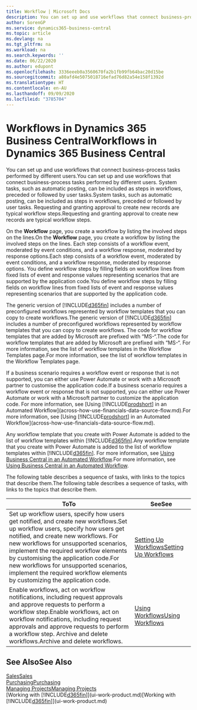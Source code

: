 ```yaml
---
title: Workflow | Microsoft Docs
description: You can set up and use workflows that connect business-process tasks performed by different users. System tasks, such as automatic posting, can be included as steps in workflows, preceded or followed by user tasks. Requesting and granting approval to create new records are typical workflow steps.
author: SorenGP
ms.service: dynamics365-business-central
ms.topic: article
ms.devlang: na
ms.tgt_pltfrm: na
ms.workload: na
ms.search.keywords: ''
ms.date: 06/22/2020
ms.author: edupont
ms.openlocfilehash: 3336eeeb0a3560670fa2b1fb99fb64bac20d15be
ms.sourcegitcommit: a80afd4e5075018716efad76d82a54e158f1392d
ms.translationtype: HT
ms.contentlocale: en-AU
ms.lasthandoff: 09/09/2020
ms.locfileid: "3785704"
---
```

# <a name="workflows-in-dynamics-365-business-central"></a><span data-ttu-id="ca598-105">Workflows in Dynamics 365 Business Central</span><span class="sxs-lookup"><span data-stu-id="ca598-105">Workflows in Dynamics 365 Business Central</span></span>

<span data-ttu-id="ca598-106">You can set up and use workflows that connect business-process tasks performed by different users.</span><span class="sxs-lookup"><span data-stu-id="ca598-106">You can set up and use workflows that connect business-process tasks performed by different users.</span></span> <span data-ttu-id="ca598-107">System tasks, such as automatic posting, can be included as steps in workflows, preceded or followed by user tasks.</span><span class="sxs-lookup"><span data-stu-id="ca598-107">System tasks, such as automatic posting, can be included as steps in workflows, preceded or followed by user tasks.</span></span> <span data-ttu-id="ca598-108">Requesting and granting approval to create new records are typical workflow steps.</span><span class="sxs-lookup"><span data-stu-id="ca598-108">Requesting and granting approval to create new records are typical workflow steps.</span></span>  

 <span data-ttu-id="ca598-109">On the **Workflow** page, you create a workflow by listing the involved steps on the lines.</span><span class="sxs-lookup"><span data-stu-id="ca598-109">On the **Workflow** page, you create a workflow by listing the involved steps on the lines.</span></span> <span data-ttu-id="ca598-110">Each step consists of a workflow event, moderated by event conditions, and a workflow response, moderated by response options.</span><span class="sxs-lookup"><span data-stu-id="ca598-110">Each step consists of a workflow event, moderated by event conditions, and a workflow response, moderated by response options.</span></span> <span data-ttu-id="ca598-111">You define workflow steps by filling fields on workflow lines from fixed lists of event and response values representing scenarios that are supported by the application code.</span><span class="sxs-lookup"><span data-stu-id="ca598-111">You define workflow steps by filling fields on workflow lines from fixed lists of event and response values representing scenarios that are supported by the application code.</span></span>  

 <span data-ttu-id="ca598-112">The generic version of [!INCLUDE[d365fin](includes/d365fin_md.md)] includes a number of preconfigured workflows represented by workflow templates that you can copy to create workflows.</span><span class="sxs-lookup"><span data-stu-id="ca598-112">The generic version of [!INCLUDE[d365fin](includes/d365fin_md.md)] includes a number of preconfigured workflows represented by workflow templates that you can copy to create workflows.</span></span> <span data-ttu-id="ca598-113">The code for workflow templates that are added by Microsoft are prefixed with “MS-“.</span><span class="sxs-lookup"><span data-stu-id="ca598-113">The code for workflow templates that are added by Microsoft are prefixed with “MS-“.</span></span> <span data-ttu-id="ca598-114">For more information, see the list of workflow templates in the Workflow Templates page.</span><span class="sxs-lookup"><span data-stu-id="ca598-114">For more information, see the list of workflow templates in the Workflow Templates page.</span></span>  

 <span data-ttu-id="ca598-115">If a business scenario requires a workflow event or response that is not supported, you can either use Power Automate or work with a Microsoft partner to customise the application code.</span><span class="sxs-lookup"><span data-stu-id="ca598-115">If a business scenario requires a workflow event or response that is not supported, you can either use Power Automate or work with a Microsoft partner to customize the application code.</span></span> <span data-ttu-id="ca598-116">For more information, see [Using [!INCLUDE[prodshort](includes/prodshort.md)] in an Automated Workflow](across-how-use-financials-data-source-flow.md).</span><span class="sxs-lookup"><span data-stu-id="ca598-116">For more information, see [Using [!INCLUDE[prodshort](includes/prodshort.md)] in an Automated Workflow](across-how-use-financials-data-source-flow.md).</span></span>

<span data-ttu-id="ca598-117">Any workflow template that you create with Power Automate is added to the list of workflow templates within [!INCLUDE[d365fin](includes/d365fin_md.md)].</span><span class="sxs-lookup"><span data-stu-id="ca598-117">Any workflow template that you create with Power Automate is added to the list of workflow templates within [!INCLUDE[d365fin](includes/d365fin_md.md)].</span></span> <span data-ttu-id="ca598-118">For more information, see [Using Business Central in an Automated Workflow](across-how-use-financials-data-source-flow.md).</span><span class="sxs-lookup"><span data-stu-id="ca598-118">For more information, see [Using Business Central in an Automated Workflow](across-how-use-financials-data-source-flow.md).</span></span>  

 <span data-ttu-id="ca598-119">The following table describes a sequence of tasks, with links to the topics that describe them.</span><span class="sxs-lookup"><span data-stu-id="ca598-119">The following table describes a sequence of tasks, with links to the topics that describe them.</span></span>  

|<span data-ttu-id="ca598-120">**To**</span><span class="sxs-lookup"><span data-stu-id="ca598-120">**To**</span></span>|<span data-ttu-id="ca598-121">**See**</span><span class="sxs-lookup"><span data-stu-id="ca598-121">**See**</span></span>|  
|------------|-------------|  
|<span data-ttu-id="ca598-122">Set up workflow users, specify how users get notified, and create new workflows.</span><span class="sxs-lookup"><span data-stu-id="ca598-122">Set up workflow users, specify how users get notified, and create new workflows.</span></span> <span data-ttu-id="ca598-123">For new workflows for unsupported scenarios, implement the required workflow elements by customising the application code.</span><span class="sxs-lookup"><span data-stu-id="ca598-123">For new workflows for unsupported scenarios, implement the required workflow elements by customizing the application code.</span></span>|[<span data-ttu-id="ca598-124">Setting Up Workflows</span><span class="sxs-lookup"><span data-stu-id="ca598-124">Setting Up Workflows</span></span>](across-set-up-workflows.md)|  
|<span data-ttu-id="ca598-125">Enable workflows, act on workflow notifications, including request approvals and approve requests to perform a workflow step.</span><span class="sxs-lookup"><span data-stu-id="ca598-125">Enable workflows, act on workflow notifications, including request approvals and approve requests to perform a workflow step.</span></span> <span data-ttu-id="ca598-126">Archive and delete workflows.</span><span class="sxs-lookup"><span data-stu-id="ca598-126">Archive and delete workflows.</span></span>|[<span data-ttu-id="ca598-127">Using Workflows</span><span class="sxs-lookup"><span data-stu-id="ca598-127">Using Workflows</span></span>](across-use-workflows.md)|  

## <a name="see-also"></a><span data-ttu-id="ca598-128">See Also</span><span class="sxs-lookup"><span data-stu-id="ca598-128">See Also</span></span>

[<span data-ttu-id="ca598-129">Sales</span><span class="sxs-lookup"><span data-stu-id="ca598-129">Sales</span></span>](sales-manage-sales.md)  
[<span data-ttu-id="ca598-130">Purchasing</span><span class="sxs-lookup"><span data-stu-id="ca598-130">Purchasing</span></span>](purchasing-manage-purchasing.md)  
[<span data-ttu-id="ca598-131">Managing Projects</span><span class="sxs-lookup"><span data-stu-id="ca598-131">Managing Projects</span></span>](projects-manage-projects.md)  
<span data-ttu-id="ca598-132">[Working with [!INCLUDE[d365fin](includes/d365fin_md.md)]](ui-work-product.md)</span><span class="sxs-lookup"><span data-stu-id="ca598-132">[Working with [!INCLUDE[d365fin](includes/d365fin_md.md)]](ui-work-product.md)</span></span>  
